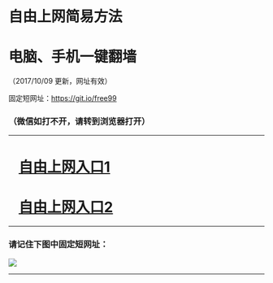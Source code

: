 ﻿# 自由上网简易方法

# 电脑、手机一键翻墙

（2017/10/09 更新，网址有效）

固定短网址：https://git.io/free99

### （微信如打不开，请转到浏览器打开）


***





# &nbsp;&nbsp; <a href="http://ft457520100.fwq-tz-1001.info/fwqtz01.html?t=100900118197 " target="_blank">自由上网入口1</a>
# &nbsp;&nbsp; <a href="http://ft2358819769.fwq-tz-1002.info/fwqtz02.html?t=100900130522 " target="_blank">自由上网入口2</a>
***

### 请记住下图中固定短网址：

<img src="https://s3-us-west-2.amazonaws.com/fwq-1001/yjfq-20170905okok.png" /> 


***

